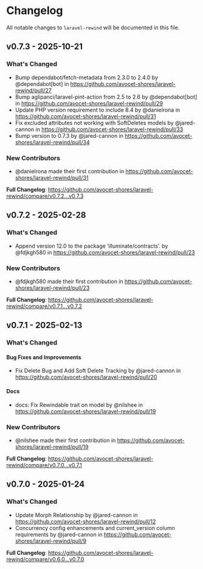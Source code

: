 # Changelog

All notable changes to `laravel-rewind` will be documented in this file.

## v0.7.3 - 2025-10-21

### What's Changed

* Bump dependabot/fetch-metadata from 2.3.0 to 2.4.0 by @dependabot[bot] in https://github.com/avocet-shores/laravel-rewind/pull/27
* Bump aglipanci/laravel-pint-action from 2.5 to 2.6 by @dependabot[bot] in https://github.com/avocet-shores/laravel-rewind/pull/29
* Update PHP version requirement to include 8.4 by @danielrona in https://github.com/avocet-shores/laravel-rewind/pull/31
* Fix excluded attributes not working with SoftDeletes models by @jared-cannon in https://github.com/avocet-shores/laravel-rewind/pull/33
* Bump version to 0.7.3 by @jared-cannon in https://github.com/avocet-shores/laravel-rewind/pull/34

### New Contributors

* @danielrona made their first contribution in https://github.com/avocet-shores/laravel-rewind/pull/31

**Full Changelog**: https://github.com/avocet-shores/laravel-rewind/compare/v0.7.2...v0.7.3

## v0.7.2 - 2025-02-28

### What's Changed

* Append version 12.0 to the package ‘illuminate/contracts’. by @fdjkgh580 in https://github.com/avocet-shores/laravel-rewind/pull/23

### New Contributors

* @fdjkgh580 made their first contribution in https://github.com/avocet-shores/laravel-rewind/pull/23

**Full Changelog**: https://github.com/avocet-shores/laravel-rewind/compare/v0.7.1...v0.7.2

## v0.7.1 - 2025-02-13

### What's Changed

#### Bug Fixes and Improvements

* Fix Delete Bug and Add Soft Delete Tracking by @jared-cannon in https://github.com/avocet-shores/laravel-rewind/pull/20

#### Docs

* docs: Fix Rewindable trait on model by @nilshee in https://github.com/avocet-shores/laravel-rewind/pull/19

### New Contributors

* @nilshee made their first contribution in https://github.com/avocet-shores/laravel-rewind/pull/19

**Full Changelog**: https://github.com/avocet-shores/laravel-rewind/compare/v0.7.0...v0.7.1

## v0.7.0 - 2025-01-24

### What's Changed

* Update Morph Relationship by @jared-cannon in https://github.com/avocet-shores/laravel-rewind/pull/12
* Concurrency config enhancements and current_version column requirements by @jared-cannon in https://github.com/avocet-shores/laravel-rewind/pull/9

**Full Changelog**: https://github.com/avocet-shores/laravel-rewind/compare/v0.6.0...v0.7.0
